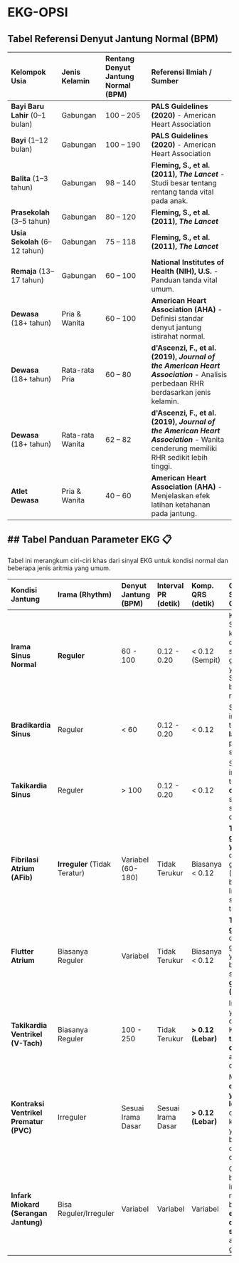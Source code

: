 # EKG-OPSI

## Tabel Referensi Denyut Jantung Normal (BPM)

| Kelompok Usia | Jenis Kelamin | Rentang Denyut Jantung Normal (BPM) | Referensi Ilmiah / Sumber |
| :--- | :--- | :--- | :--- |
| **Bayi Baru Lahir** (0–1 bulan) | Gabungan | 100 – 205 | **PALS Guidelines (2020)** - American Heart Association |
| **Bayi** (1–12 bulan) | Gabungan | 100 – 190 | **PALS Guidelines (2020)** - American Heart Association |
| **Balita** (1–3 tahun) | Gabungan | 98 – 140 | **Fleming, S., et al. (2011), *The Lancet*** - Studi besar tentang rentang tanda vital pada anak. |
| **Prasekolah** (3–5 tahun) | Gabungan | 80 – 120 | **Fleming, S., et al. (2011), *The Lancet*** |
| **Usia Sekolah** (6–12 tahun) | Gabungan | 75 – 118 | **Fleming, S., et al. (2011), *The Lancet*** |
| **Remaja** (13–17 tahun) | Gabungan | 60 – 100 | **National Institutes of Health (NIH), U.S.** - Panduan tanda vital umum. |
| **Dewasa** (18+ tahun) | Pria & Wanita | 60 – 100 | **American Heart Association (AHA)** - Definisi standar denyut jantung istirahat normal. |
| **Dewasa** (18+ tahun) | Rata-rata Pria | 60 – 80 | **d'Ascenzi, F., et al. (2019), *Journal of the American Heart Association*** - Analisis perbedaan RHR berdasarkan jenis kelamin. |
| **Dewasa** (18+ tahun) | Rata-rata Wanita | 62 – 82 | **d'Ascenzi, F., et al. (2019), *Journal of the American Heart Association*** - Wanita cenderung memiliki RHR sedikit lebih tinggi. |
| **Atlet Dewasa** | Pria & Wanita | 40 – 60 | **American Heart Association (AHA)** - Menjelaskan efek latihan ketahanan pada jantung. |


## \#\# Tabel Panduan Parameter EKG 📋

Tabel ini merangkum ciri-ciri khas dari sinyal EKG untuk kondisi normal dan beberapa jenis aritmia yang umum.

| Kondisi Jantung | Irama (Rhythm) | Denyut Jantung (BPM) | Interval PR (detik) | Komp. QRS (detik) | Ciri Khas Sinyal / Catatan |
| :--- | :--- | :--- | :--- | :--- | :--- |
| **Irama Sinus Normal** | **Reguler** | 60 - 100 | 0.12 - 0.20 | \< 0.12 (Sempit) | Kondisi **sehat**. Setiap kompleks QRS didahului oleh satu gelombang P yang normal. Semua interval berada dalam rentang normal. |
| **Bradikardia Sinus** | Reguler | \< 60 | 0.12 - 0.20 | \< 0.12 | Sama seperti irama normal, tetapi **lebih lambat**. Umum pada atlet atau saat tidur. |
| **Takikardia Sinus** | Reguler | \> 100 | 0.12 - 0.20 | \< 0.12 | Sama seperti irama normal, tetapi **lebih cepat**. Umum saat olahraga, stres, atau demam. |
| **Fibrilasi Atrium (AFib)** | **Irreguler** (Tidak Teratur) | Variabel (60-180) | Tidak Terukur | Biasanya \< 0.12 | **Tidak ada gelombang P yang jelas**, digantikan oleh getaran acak (garis dasar bergelombang). Interval R-R sangat tidak teratur. |
| **Flutter Atrium** | Biasanya Reguler | Variabel | Tidak Terukur | Biasanya \< 0.12 | **Tidak ada gelombang P**, digantikan oleh gelombang "F" yang khas berbentuk seperti **gigi gergaji (sawtooth)**. |
| **Takikardia Ventrikel (V-Tach)** | Biasanya Reguler | 100 - 250 | Tidak Terukur | **\> 0.12 (Lebar)** | Irama cepat yang berasal dari ventrikel. Kompleks **QRS terlihat lebar dan aneh**. Ini adalah kondisi darurat medis. |
| **Kontraksi Ventrikel Prematur (PVC)** | Irreguler | Sesuai Irama Dasar | Sesuai Irama Dasar | **\> 0.12 (Lebar)** | Muncul satu **denyut aneh yang datang lebih awal**, dengan kompleks QRS yang lebar dan berbeda dari denyut normal di sekitarnya. |
| **Infark Miokard (Serangan Jantung)** | Bisa Reguler/Irreguler | Variabel | Variabel | Variabel | Ciri utamanya bukan pada irama, melainkan pada bentuk sinyal: **elevasi atau depresi segmen ST**, atau inversi gelombang T. |
